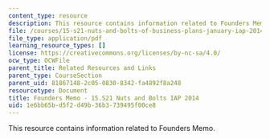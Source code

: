 ```yaml
---
content_type: resource
description: This resource contains information related to Founders Memo.
file: /courses/15-s21-nuts-and-bolts-of-business-plans-january-iap-2014/1e6bb65bd5f2d49b36b3739495f00ce8_MIT15_S21IAP14_FndrsMemo.pdf
file_type: application/pdf
learning_resource_types: []
license: https://creativecommons.org/licenses/by-nc-sa/4.0/
ocw_type: OCWFile
parent_title: Related Resources and Links
parent_type: CourseSection
parent_uid: 81867148-2c05-0830-8342-fa4892f8a248
resourcetype: Document
title: Founders Memo - 15.S21 Nuts and Bolts IAP 2014
uid: 1e6bb65b-d5f2-d49b-36b3-739495f00ce8
---
```

This resource contains information related to Founders Memo.
